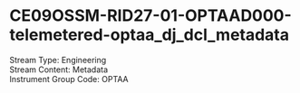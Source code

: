 # CE09OSSM-RID27-01-OPTAAD000-telemetered-optaa_dj_dcl_metadata

Stream Type: Engineering<br>
Stream Content: Metadata<br>
Instrument Group Code: OPTAA<br>
